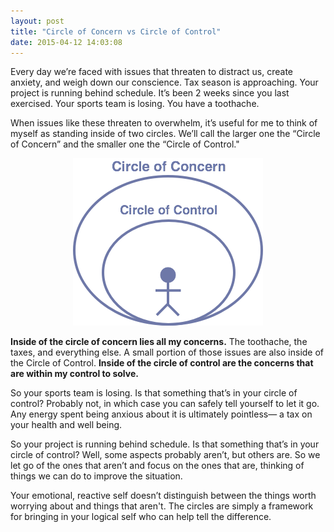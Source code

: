 ```yaml
---
layout: post
title: "Circle of Concern vs Circle of Control"
date: 2015-04-12 14:03:08
---
```


Every day we’re faced with issues that threaten to distract us, create anxiety, and weigh down our conscience. Tax season is approaching. Your project is running behind schedule. It’s been 2 weeks since you last exercised. Your sports team is losing. You have a toothache.

When issues like these threaten to overwhelm, it’s useful for me to think of myself as standing inside of two circles. We’ll call the larger one the “Circle of Concern” and the smaller one the “Circle of Control."

<p style="text-align: center;">
  <img alt="Circle of Concern Diagram" src="/sites/default/files/circles.png" />
</p>

**Inside of the circle of concern lies all my concerns.** The toothache, the taxes, and everything else. A small portion of those issues are also inside of the Circle of Control. **Inside of the circle of control are the concerns that are within my control to solve.**

So your sports team is losing. Is that something that’s in your circle of control? Probably not, in which case you can safely tell yourself to let it go. Any energy spent being anxious about it is ultimately pointless— a tax on your health and well being.

So your project is running behind schedule. Is that something that’s in your circle of control? Well, some aspects probably aren’t, but others are. So we let go of the ones that aren’t and focus on the ones that are, thinking of things we can do to improve the situation.

Your emotional, reactive self doesn’t distinguish between the things worth worrying about and things that aren't. The circles are simply a framework for bringing in your logical self who can help tell the difference.